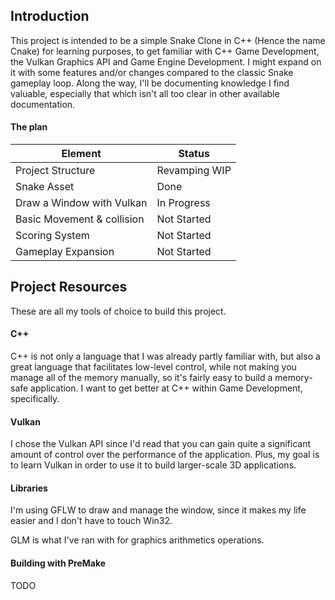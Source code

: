 ## Introduction

This project is intended to be a simple Snake Clone in C++ (Hence the name Cnake) for learning purposes, to get familiar with C++ Game Development, the Vulkan Graphics API and Game Engine Development. I might expand on it with some features and/or changes compared to the classic Snake gameplay loop. Along the way, I'll be documenting knowledge I find valuable, especially that which isn't all too clear in other available documentation.

#### The plan
| Element                    | Status        |
| ---                        | ---           |
| Project Structure          | Revamping WIP |
| Snake Asset                | Done          |
| Draw a Window with Vulkan  | In Progress   |
| Basic Movement & collision | Not Started   |
| Scoring System             | Not Started   |
| Gameplay Expansion         | Not Started   |

## Project Resources

These are all my tools of choice to build this project.

#### C++

C++ is not only a language that I was already partly familiar with, but also a great language that facilitates low-level control, while not making you manage all of the memory manually, so it's fairly easy to build a memory-safe application. I want to get better at C++ within Game Development, specifically.

#### Vulkan

I chose the Vulkan API since I'd read that you can gain quite a significant amount of control over the performance of the application. Plus, my goal is to learn Vulkan in order to use it to build larger-scale 3D applications.

#### Libraries

I'm using GFLW to draw and manage the window, since it makes my life easier and I don't have to touch Win32.

GLM is what I've ran with for graphics arithmetics operations.


#### Building with PreMake

TODO
